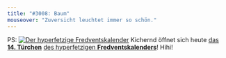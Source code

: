 ```yaml
---
title: "#3008: Baum"
mouseover: "Zuversicht leuchtet immer so schön."
---
```


PS:
<a href="http://www.fonflatter.de/der-fetzige-fredventskalender-2013"><img title="Der hyperfetzige Fredventskalender" src="http://www.fonflatter.de/adv12/fredventskalender_banner.png"></a>
Kichernd öffnet sich heute <a href="http://www.fonflatter.de/2013/12/14/das-14-tuerchen" title="Das 14. Türchen">das <strong>14. Türchen</strong></a> <a href="http://www.fonflatter.de/der-fetzige-fredventskalender-2013" title="Der hyperfetzige Fredventskalender 2013">des hyperfetzigen <strong>Fredventskalenders</strong></a>!
Hihi!
